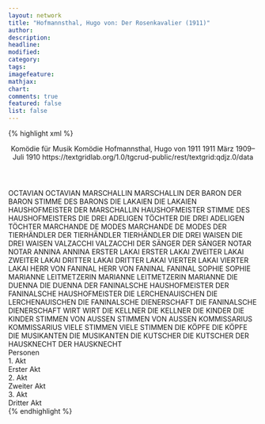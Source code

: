 ```yaml
---
layout: network
title: "Hofmannsthal, Hugo von: Der Rosenkavalier (1911)"
author:
description:
headline:
modified:
category:
tags:
imagefeature: 
mathjax: 
chart: 
comments: true
featured: false
list: false
---
```

{% highlight xml %}
<?xml-model href="https://raw.githubusercontent.com/DLiNa/project/master/rules/lina.rnc"?><?xml-model href="https://raw.githubusercontent.com/DLiNa/project/master/rules/lina.sch"?>
<play xmlns="http://lina.digital">
  <header>
    <title>Der Rosenkavalier</title>
    <subtitle>Komödie für Musik</subtitle>
    <genretitle>Komödie</genretitle>
    <author>Hofmannsthal, Hugo von</author>
    <date type="print" when="1911">1911</date>
    <date type="premiere" when="1911">1911</date>
    <date type="written" when="1910">März 1909–Juli 1910</date>
    <source>https://textgridlab.org/1.0/tgcrud-public/rest/textgrid:qdjz.0/data</source>
  </header>
  <personae>
    <character>
      <name>OCTAVIAN</name>
      <alias xml:id="octavian">
        <name>OCTAVIAN</name>
      </alias>
    </character>
    <character>
      <name>MARSCHALLIN</name>
      <alias xml:id="marschallin">
        <name>MARSCHALLIN</name>
      </alias>
    </character>
    <character>
      <name>DER BARON</name>
      <alias xml:id="der_baron">
        <name>DER BARON</name>
      </alias>
      <alias xml:id="stimme_des_barons">
        <name>STIMME DES BARONS</name>
      </alias>
    </character>
    <character>
      <name>DIE LAKAIEN</name>
      <alias xml:id="die_lakaien">
        <name>DIE LAKAIEN</name>
      </alias>
    </character>
    <character>
      <name>HAUSHOFMEISTER DER MARSCHALLIN</name>
      <alias xml:id="haushofmeister">
        <name>HAUSHOFMEISTER</name>
      </alias>
      <alias xml:id="stimme_des_haushofmeisters">
        <name>STIMME DES HAUSHOFMEISTERS</name>
      </alias>
    </character>
    <character>
      <name>DIE DREI ADELIGEN TÖCHTER</name>
      <alias xml:id="die_drei_adeligen_töchter">
        <name>DIE DREI ADELIGEN TÖCHTER</name>
      </alias>
    </character>
    <character>
      <name>MARCHANDE DE MODES</name>
      <alias xml:id="marchande_de_modes">
        <name>MARCHANDE DE MODES</name>
      </alias>
    </character>
    <character>
      <name>DER TIERHÄNDLER</name>
      <alias xml:id="der_tierhändler">
        <name>DER TIERHÄNDLER</name>
      </alias>
      <alias xml:id="tierhändler">
        <name>TIERHÄNDLER</name>
      </alias>
    </character>
    <character>
      <name>DIE DREI WAISEN</name>
      <alias xml:id="die_drei_waisen">
        <name>DIE DREI WAISEN</name>
      </alias>
    </character>
    <character>
      <name>VALZACCHI</name>
      <alias xml:id="valzacchi">
        <name>VALZACCHI</name>
      </alias>
    </character>
    <character>
      <name>DER SÄNGER</name>
      <alias xml:id="der_sänger">
        <name>DER SÄNGER</name>
      </alias>
    </character>
    <character>
      <name>NOTAR</name>
      <alias xml:id="notar">
        <name>NOTAR</name>
      </alias>
    </character>
    <character>
      <name>ANNINA</name>
      <alias xml:id="annina">
        <name>ANNINA</name>
      </alias>
    </character>
    <character>
      <name>ERSTER LAKAI</name>
      <alias xml:id="erster_lakai">
        <name>ERSTER LAKAI</name>
      </alias>
    </character>
    <character>
      <name>ZWEITER LAKAI</name>
      <alias xml:id="zweiter_lakai">
        <name>ZWEITER LAKAI</name>
      </alias>
    </character>
    <character>
      <name>DRITTER LAKAI</name>
      <alias xml:id="dritter_lakai">
        <name>DRITTER LAKAI</name>
      </alias>
    </character>
    <character>
      <name>VIERTER LAKAI</name>
      <alias xml:id="vierter_lakai">
        <name>VIERTER LAKAI</name>
      </alias>
    </character>
    <character>
      <name>HERR VON FANINAL</name>
      <alias xml:id="herr_von_faninal">
        <name>HERR VON FANINAL</name>
      </alias>
      <alias xml:id="faninal">
        <name>FANINAL</name>
      </alias>
    </character>
    <character>
      <name>SOPHIE</name>
      <alias xml:id="sophie">
        <name>SOPHIE</name>
      </alias>
    </character>
    <character>
      <name>MARIANNE LEITMETZERIN</name>
      <alias xml:id="marianne_leitmetzerin">
        <name>MARIANNE LEITMETZERIN</name>
      </alias>
      <alias xml:id="marianne">
        <name>MARIANNE</name>
      </alias>
    </character>
    <character>
      <name>DIE DUENNA</name>
      <alias xml:id="die_duenna">
        <name>DIE DUENNA</name>
      </alias>
    </character>
    <character>
      <name>DER FANINALSCHE HAUSHOFMEISTER</name>
      <alias xml:id="der_faninalsche_haushofmeister">
        <name>DER FANINALSCHE HAUSHOFMEISTER</name>
      </alias>
    </character>
    <character>
      <name>DIE LERCHENAUISCHEN</name>
      <alias xml:id="die_lerchenauischen">
        <name>DIE LERCHENAUISCHEN</name>
      </alias>
    </character>
    <character>
      <name>DIE FANINALSCHE DIENERSCHAFT</name>
      <alias xml:id="die_faninalsche_dienerschaft">
        <name>DIE FANINALSCHE DIENERSCHAFT</name>
      </alias>
    </character>
    <character>
      <name>WIRT</name>
      <alias xml:id="wirt">
        <name>WIRT</name>
      </alias>
    </character>
    <character>
      <name>DIE KELLNER</name>
      <alias xml:id="die_kellner">
        <name>DIE KELLNER</name>
      </alias>
    </character>
    <character>
      <name>DIE KINDER</name>
      <alias xml:id="die_kinder">
        <name>DIE KINDER</name>
      </alias>
    </character>
    <character>
      <name>STIMMEN VON AUSSEN</name>
      <alias xml:id="stimmen_von_aussen">
        <name>STIMMEN VON AUSSEN</name>
      </alias>
    </character>
    <character>
      <name>KOMMISSARIUS</name>
      <alias xml:id="kommissarius">
        <name>KOMMISSARIUS</name>
      </alias>
    </character>
    <character>
      <name>VIELE STIMMEN</name>
      <alias xml:id="viele_stimmen">
        <name>VIELE STIMMEN</name>
      </alias>
    </character>
    <character>
      <name>DIE KÖPFE</name>
      <alias xml:id="die_köpfe">
        <name>DIE KÖPFE</name>
      </alias>
    </character>
    <character>
      <name>DIE MUSIKANTEN</name>
      <alias xml:id="die_musikanten">
        <name>DIE MUSIKANTEN</name>
      </alias>
    </character>
    <character>
      <name>DIE KUTSCHER</name>
      <alias xml:id="die_kutscher">
        <name>DIE KUTSCHER</name>
      </alias>
    </character>
    <character>
      <name>DER HAUSKNECHT</name>
      <alias xml:id="der_hausknecht">
        <name>DER HAUSKNECHT</name>
      </alias>
    </character>
  </personae>
  <text>
    <div>
      <head>Personen</head>
    </div>
    <div>
      <head>1. Akt</head>
      <div>
        <head>Erster Akt</head>
        <sp who="#octavian">
          <amount n="55" unit="speech_acts"/>
          <amount n="659" unit="words"/>
          <amount n="88" unit="lines"/>
          <amount n="3288" unit="chars"/>
        </sp>
        <sp who="#marschallin">
          <amount n="115" unit="speech_acts"/>
          <amount n="1987" unit="words"/>
          <amount n="276" unit="lines"/>
          <amount n="10332" unit="chars"/>
        </sp>
        <sp who="#stimme_des_haushofmeisters">
          <amount n="1" unit="speech_acts"/>
          <amount n="8" unit="words"/>
          <amount n="1" unit="lines"/>
          <amount n="46" unit="chars"/>
        </sp>
        <sp who="#stimme_des_barons">
          <amount n="1" unit="speech_acts"/>
          <amount n="11" unit="words"/>
          <amount n="2" unit="lines"/>
          <amount n="75" unit="chars"/>
        </sp>
        <sp who="#der_baron">
          <amount n="79" unit="speech_acts"/>
          <amount n="1711" unit="words"/>
          <amount n="235" unit="lines"/>
          <amount n="9227" unit="chars"/>
        </sp>
        <sp who="#die_lakaien">
          <amount n="1" unit="speech_acts"/>
          <amount n="4" unit="words"/>
          <amount n="1" unit="lines"/>
          <amount n="23" unit="chars"/>
        </sp>
        <sp who="#haushofmeister">
          <amount n="2" unit="speech_acts"/>
          <amount n="29" unit="words"/>
          <amount n="5" unit="lines"/>
          <amount n="178" unit="chars"/>
        </sp>
        <sp who="#die_drei_adeligen_töchter">
          <amount n="1" unit="speech_acts"/>
          <amount n="8" unit="words"/>
          <amount n="2" unit="lines"/>
          <amount n="51" unit="chars"/>
        </sp>
        <sp who="#marchande_de_modes">
          <amount n="2" unit="speech_acts"/>
          <amount n="20" unit="words"/>
          <amount n="2" unit="lines"/>
          <amount n="99" unit="chars"/>
        </sp>
        <sp who="#der_tierhändler">
          <amount n="1" unit="speech_acts"/>
          <amount n="14" unit="words"/>
          <amount n="2" unit="lines"/>
          <amount n="74" unit="chars"/>
        </sp>
        <sp who="#die_drei_waisen">
          <amount n="2" unit="speech_acts"/>
          <amount n="33" unit="words"/>
          <amount n="6" unit="lines"/>
          <amount n="194" unit="chars"/>
        </sp>
        <sp who="#tierhändler">
          <amount n="1" unit="speech_acts"/>
          <amount n="15" unit="words"/>
          <amount n="4" unit="lines"/>
          <amount n="81" unit="chars"/>
        </sp>
        <sp who="#valzacchi">
          <amount n="9" unit="speech_acts"/>
          <amount n="167" unit="words"/>
          <amount n="31" unit="lines"/>
          <amount n="915" unit="chars"/>
        </sp>
        <sp who="#der_sänger">
          <amount n="2" unit="speech_acts"/>
          <amount n="59" unit="words"/>
          <amount n="11" unit="lines"/>
          <amount n="271" unit="chars"/>
        </sp>
        <sp who="#notar">
          <amount n="7" unit="speech_acts"/>
          <amount n="68" unit="words"/>
          <amount n="10" unit="lines"/>
          <amount n="406" unit="chars"/>
        </sp>
        <sp who="#annina">
          <amount n="3" unit="speech_acts"/>
          <amount n="7" unit="words"/>
          <amount n="3" unit="lines"/>
          <amount n="49" unit="chars"/>
        </sp>
        <sp who="#erster_lakai">
          <amount n="3" unit="speech_acts"/>
          <amount n="21" unit="words"/>
          <amount n="3" unit="lines"/>
          <amount n="97" unit="chars"/>
        </sp>
        <sp who="#zweiter_lakai">
          <amount n="2" unit="speech_acts"/>
          <amount n="8" unit="words"/>
          <amount n="2" unit="lines"/>
          <amount n="55" unit="chars"/>
        </sp>
        <sp who="#dritter_lakai">
          <amount n="2" unit="speech_acts"/>
          <amount n="6" unit="words"/>
          <amount n="2" unit="lines"/>
          <amount n="44" unit="chars"/>
        </sp>
        <sp who="#vierter_lakai">
          <amount n="2" unit="speech_acts"/>
          <amount n="10" unit="words"/>
          <amount n="2" unit="lines"/>
          <amount n="58" unit="chars"/>
        </sp>
      </div>
    </div>
    <div>
      <head>2. Akt</head>
      <div>
        <head>Zweiter Akt</head>
        <sp who="#herr_von_faninal">
          <amount n="1" unit="speech_acts"/>
          <amount n="11" unit="words"/>
          <amount n="2" unit="lines"/>
          <amount n="63" unit="chars"/>
        </sp>
        <sp who="#sophie">
          <amount n="55" unit="speech_acts"/>
          <amount n="931" unit="words"/>
          <amount n="123" unit="lines"/>
          <amount n="4687" unit="chars"/>
        </sp>
        <sp who="#marianne_leitmetzerin">
          <amount n="1" unit="speech_acts"/>
          <amount n="16" unit="words"/>
          <amount n="3" unit="lines"/>
          <amount n="95" unit="chars"/>
        </sp>
        <sp who="#haushofmeister">
          <amount n="1" unit="speech_acts"/>
          <amount n="35" unit="words"/>
          <amount n="7" unit="lines"/>
          <amount n="216" unit="chars"/>
        </sp>
        <sp who="#faninal">
          <amount n="25" unit="speech_acts"/>
          <amount n="500" unit="words"/>
          <amount n="70" unit="lines"/>
          <amount n="2757" unit="chars"/>
        </sp>
        <sp who="#marianne">
          <amount n="9" unit="speech_acts"/>
          <amount n="236" unit="words"/>
          <amount n="33" unit="lines"/>
          <amount n="1308" unit="chars"/>
        </sp>
        <sp who="#octavian">
          <amount n="51" unit="speech_acts"/>
          <amount n="730" unit="words"/>
          <amount n="114" unit="lines"/>
          <amount n="3668" unit="chars"/>
        </sp>
        <sp who="#der_baron">
          <amount n="55" unit="speech_acts"/>
          <amount n="1388" unit="words"/>
          <amount n="182" unit="lines"/>
          <amount n="7386" unit="chars"/>
        </sp>
        <sp who="#die_duenna">
          <amount n="6" unit="speech_acts"/>
          <amount n="89" unit="words"/>
          <amount n="10" unit="lines"/>
          <amount n="434" unit="chars"/>
        </sp>
        <sp who="#der_faninalsche_haushofmeister">
          <amount n="1" unit="speech_acts"/>
          <amount n="19" unit="words"/>
          <amount n="3" unit="lines"/>
          <amount n="118" unit="chars"/>
        </sp>
        <sp who="#valzacchi #annina">
          <amount n="1" unit="speech_acts"/>
          <amount n="10" unit="words"/>
          <amount n="1" unit="lines"/>
          <amount n="55" unit="chars"/>
        </sp>
        <sp who="#valzacchi">
          <amount n="1" unit="speech_acts"/>
          <amount n="13" unit="words"/>
          <amount n="2" unit="lines"/>
          <amount n="71" unit="chars"/>
        </sp>
        <sp who="#annina">
          <amount n="10" unit="speech_acts"/>
          <amount n="135" unit="words"/>
          <amount n="24" unit="lines"/>
          <amount n="743" unit="chars"/>
        </sp>
        <sp who="#valzacchi #annina">
          <amount n="1" unit="speech_acts"/>
          <amount n="23" unit="words"/>
          <amount n="5" unit="lines"/>
          <amount n="132" unit="chars"/>
        </sp>
        <sp who="#die_lerchenauischen">
          <amount n="2" unit="speech_acts"/>
          <amount n="36" unit="words"/>
          <amount n="8" unit="lines"/>
          <amount n="223" unit="chars"/>
        </sp>
        <sp who="#die_faninalsche_dienerschaft">
          <amount n="1" unit="speech_acts"/>
          <amount n="57" unit="words"/>
          <amount n="14" unit="lines"/>
          <amount n="326" unit="chars"/>
        </sp>
        <sp who="#der_baron">
          <amount n="1" unit="speech_acts"/>
          <amount n="30" unit="words"/>
          <amount n="4" unit="lines"/>
          <amount n="145" unit="chars"/>
        </sp>
      </div>
    </div>
    <div>
      <head>3. Akt</head>
      <div>
        <head>Dritter Akt</head>
        <sp who="#wirt">
          <amount n="14" unit="speech_acts"/>
          <amount n="122" unit="words"/>
          <amount n="18" unit="lines"/>
          <amount n="723" unit="chars"/>
        </sp>
        <sp who="#die_kellner">
          <amount n="6" unit="speech_acts"/>
          <amount n="45" unit="words"/>
          <amount n="8" unit="lines"/>
          <amount n="258" unit="chars"/>
        </sp>
        <sp who="#der_baron">
          <amount n="75" unit="speech_acts"/>
          <amount n="1224" unit="words"/>
          <amount n="163" unit="lines"/>
          <amount n="6653" unit="chars"/>
        </sp>
        <sp who="#octavian">
          <amount n="45" unit="speech_acts"/>
          <amount n="522" unit="words"/>
          <amount n="71" unit="lines"/>
          <amount n="2527" unit="chars"/>
        </sp>
        <sp who="#annina">
          <amount n="9" unit="speech_acts"/>
          <amount n="135" unit="words"/>
          <amount n="19" unit="lines"/>
          <amount n="692" unit="chars"/>
        </sp>
        <sp who="#wirt #die_kellner">
          <amount n="1" unit="speech_acts"/>
          <amount n="3" unit="words"/>
          <amount n="1" unit="lines"/>
          <amount n="16" unit="chars"/>
        </sp>
        <sp who="#die_kinder">
          <amount n="5" unit="speech_acts"/>
          <amount n="15" unit="words"/>
          <amount n="5" unit="lines"/>
          <amount n="85" unit="chars"/>
        </sp>
        <sp who="#valzacchi">
          <amount n="6" unit="speech_acts"/>
          <amount n="48" unit="words"/>
          <amount n="7" unit="lines"/>
          <amount n="268" unit="chars"/>
        </sp>
        <sp who="#stimmen_von_aussen">
          <amount n="1" unit="speech_acts"/>
          <amount n="4" unit="words"/>
          <amount n="1" unit="lines"/>
          <amount n="25" unit="chars"/>
        </sp>
        <sp who="#kommissarius">
          <amount n="28" unit="speech_acts"/>
          <amount n="343" unit="words"/>
          <amount n="48" unit="lines"/>
          <amount n="1792" unit="chars"/>
        </sp>
        <sp who="#faninal">
          <amount n="15" unit="speech_acts"/>
          <amount n="294" unit="words"/>
          <amount n="37" unit="lines"/>
          <amount n="1565" unit="chars"/>
        </sp>
        <sp who="#viele_stimmen">
          <amount n="1" unit="speech_acts"/>
          <amount n="10" unit="words"/>
          <amount n="1" unit="lines"/>
          <amount n="42" unit="chars"/>
        </sp>
        <sp who="#sophie">
          <amount n="25" unit="speech_acts"/>
          <amount n="444" unit="words"/>
          <amount n="55" unit="lines"/>
          <amount n="2260" unit="chars"/>
        </sp>
        <sp who="#die_köpfe">
          <amount n="1" unit="speech_acts"/>
          <amount n="14" unit="words"/>
          <amount n="3" unit="lines"/>
          <amount n="76" unit="chars"/>
        </sp>
        <sp who="#marschallin">
          <amount n="27" unit="speech_acts"/>
          <amount n="461" unit="words"/>
          <amount n="59" unit="lines"/>
          <amount n="2387" unit="chars"/>
        </sp>
        <sp who="#die_musikanten">
          <amount n="1" unit="speech_acts"/>
          <amount n="5" unit="words"/>
          <amount n="1" unit="lines"/>
          <amount n="29" unit="chars"/>
        </sp>
        <sp who="#die_kutscher">
          <amount n="1" unit="speech_acts"/>
          <amount n="14" unit="words"/>
          <amount n="1" unit="lines"/>
          <amount n="57" unit="chars"/>
        </sp>
        <sp who="#der_hausknecht">
          <amount n="2" unit="speech_acts"/>
          <amount n="13" unit="words"/>
          <amount n="2" unit="lines"/>
          <amount n="75" unit="chars"/>
        </sp>
      </div>
    </div>
  </text>
</play>
{% endhighlight %}